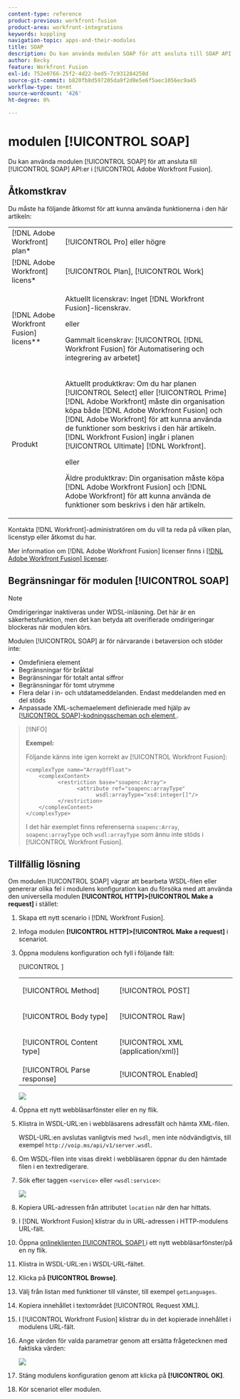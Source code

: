 ```yaml
---
content-type: reference
product-previous: workfront-fusion
product-area: workfront-integrations
keywords: koppling
navigation-topic: apps-and-their-modules
title: SOAP
description: Du kan använda modulen SOAP för att ansluta till SOAP API:er i Adobe Workfront Fusion.
author: Becky
feature: Workfront Fusion
exl-id: 752e0766-25f2-4d22-bed5-7c931284258d
source-git-commit: b820fb8d597205da9f2d0e5e6f5aec1056ec9a45
workflow-type: tm+mt
source-wordcount: '426'
ht-degree: 0%

---
```


# modulen [!UICONTROL SOAP]

Du kan använda modulen [!UICONTROL SOAP] för att ansluta till [!UICONTROL SOAP] API:er i [!UICONTROL Adobe Workfront Fusion].

## Åtkomstkrav

Du måste ha följande åtkomst för att kunna använda funktionerna i den här artikeln:

<table style="table-layout:auto"> 
 <col> 
 <col> 
 <tbody> 
  <tr> 
   <td role="rowheader">[!DNL Adobe Workfront] plan*</td>
  <td> <p>[!UICONTROL Pro] eller högre</p> </td>
  </tr> 
  <tr data-mc-conditions=""> 
   <td role="rowheader">[!DNL Adobe Workfront] licens*</td>
   <td> <p>[!UICONTROL Plan], [!UICONTROL Work]</p> </td> 
  </tr> 
  <tr> 
   <td role="rowheader">[!DNL Adobe Workfront Fusion] licens**</td> 
   <td>
   <p>Aktuellt licenskrav: Inget [!DNL Workfront Fusion]-licenskrav.</p>
   <p>eller</p>
   <p>Gammalt licenskrav: [!UICONTROL [!DNL Workfront Fusion] för Automatisering och integrering av arbetet] </p>
   </td> 
  </tr> 
  <tr> 
   <td role="rowheader">Produkt</td> 
   <td>
   <p>Aktuellt produktkrav: Om du har planen [!UICONTROL Select] eller [!UICONTROL Prime] [!DNL Adobe Workfront] måste din organisation köpa både [!DNL Adobe Workfront Fusion] och [!DNL Adobe Workfront] för att kunna använda de funktioner som beskrivs i den här artikeln. [!DNL Workfront Fusion] ingår i planen [!UICONTROL Ultimate] [!DNL Workfront].</p>
   <p>eller</p>
   <p>Äldre produktkrav: Din organisation måste köpa [!DNL Adobe Workfront Fusion] och [!DNL Adobe Workfront] för att kunna använda de funktioner som beskrivs i den här artikeln.</p>
   </td> 
  </tr> 
 </tbody> 
</table>

Kontakta [!DNL Workfront]-administratören om du vill ta reda på vilken plan, licenstyp eller åtkomst du har.

Mer information om [!DNL Adobe Workfront Fusion] licenser finns i [[!DNL Adobe Workfront Fusion] licenser](../../workfront-fusion/get-started/license-automation-vs-integration.md).

## Begränsningar för modulen [!UICONTROL SOAP]

>[!NOTE]
>
>Omdirigeringar inaktiveras under WDSL-inläsning. Det här är en säkerhetsfunktion, men det kan betyda att overifierade omdirigeringar blockeras när modulen körs.

Modulen [!UICONTROL SOAP] är för närvarande i betaversion och stöder inte:

* Omdefiniera element
* Begränsningar för bråktal
* Begränsningar för totalt antal siffror
* Begränsningar för tomt utrymme
* Flera delar i in- och utdatameddelanden. Endast meddelanden med en del stöds
* Anpassade XML-schemaelement definierade med hjälp av [[!UICONTROL SOAP]-kodningsscheman och element ](https://schemas.xmlsoap.org).

>[!INFO]
>
>**Exempel:**
>  
>Följande känns inte igen korrekt av [!UICONTROL Workfront Fusion]:
>
>```
><complexType name="ArrayOfFloat">
>     <complexContent>
>           <restriction base="soapenc:Array">
>                 <attribute ref="soapenc:arrayType"
>                       wsdl:arrayType="xsd:integer[]"/>
>           </restriction>
>     </complexContent>
></complexType>
>```
>
>I det här exemplet finns referenserna `soapenc:Array`, `soapenc:arrayType` och `wsdl:arrayType` som ännu inte stöds i [!UICONTROL Workfront Fusion].

## Tillfällig lösning

Om modulen [!UICONTROL SOAP] vägrar att bearbeta WSDL-filen eller genererar olika fel i modulens konfiguration kan du försöka med att använda den universella modulen **[!UICONTROL HTTP]>[!UICONTROL Make a request]** i stället:

1. Skapa ett nytt scenario i [!DNL Workfront Fusion].
1. Infoga modulen **[!UICONTROL HTTP]>[!UICONTROL Make a request]** i scenariot.
1. Öppna modulens konfiguration och fyll i följande fält:

   <table style="table-layout:auto"> 
    <col> 
    <col> 
    <tbody> 
     <tr> 
      <td role="rowheader">[!UICONTROL Method]</td> 
      <td> <p>[!UICONTROL POST]</p> </td> 
     </tr> 
     <tr data-mc-conditions=""> 
      <td role="rowheader">[!UICONTROL Body type]</td> 
      <td> <p>[!UICONTROL Raw]</p> </td> [!UICONTROL ]
     </tr> 
     <tr> 
      <td role="rowheader">[!UICONTROL Content type]</td> 
      <td> <p>[!UICONTROL XML (application/xml)]</p> </td> 
     </tr> 
     <tr> 
      <td role="rowheader">[!UICONTROL Parse response]</td> 
      <td>[!UICONTROL Enabled]</td> 
     </tr> 
    </tbody> 
   </table>

   ![](assets/workaround-350x443.png)

1. Öppna ett nytt webbläsarfönster eller en ny flik.
1. Klistra in WSDL-URL:en i webbläsarens adressfält och hämta XML-filen.

   WSDL-URL:en avslutas vanligtvis med `?wsdl`, men inte nödvändigtvis, till exempel `http://voip.ms/api/v1/server.wsdl`.

1. Om WSDL-filen inte visas direkt i webbläsaren öppnar du den hämtade filen i en textredigerare.
1. Sök efter taggen `<service>` eller `<wsdl:service>`:

   ![](assets/service-350x65.png)

1. Kopiera URL-adressen från attributet `location` när den har hittats.
1. I [!DNL Workfront Fusion] klistrar du in URL-adressen i HTTP-modulens URL-fält.
1. Öppna [onlineklienten [!UICONTROL SOAP] ](https://wsdlbrowser.com/) i ett nytt webbläsarfönster/på en ny flik.
1. Klistra in WSDL-URL:en i WSDL-URL-fältet.
1. Klicka på **[!UICONTROL Browse]**.
1. Välj från listan med funktioner till vänster, till exempel `getLanguages`.
1. Kopiera innehållet i textområdet [!UICONTROL Request XML].
1. I [!UICONTROL Workfront Fusion] klistrar du in det kopierade innehållet i modulens URL-fält.
1. Ange värden för valda parametrar genom att ersätta frågetecknen med faktiska värden:

   ![](assets/request-xml-350x172.png)

1. Stäng modulens konfiguration genom att klicka på **[!UICONTROL OK]**.
1. Kör scenariot eller modulen.
